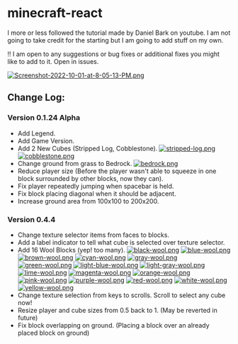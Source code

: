 # minecraft-react

I more or less followed the tutorial made by Daniel Bark on youtube. I am not going to take credit for the starting but I am going to add stuff on my own.

!! I am open to any suggestions or bug fixes or additional fixes you might like to add to it. Open in issues.

[![Screenshot-2022-10-01-at-8-05-13-PM.png](https://i.postimg.cc/YSW33tLg/Screenshot-2022-10-01-at-8-05-13-PM.png)](https://postimg.cc/nsnBVbkc)

## Change Log:

### **Version 0.1.24 Alpha**

- Add Legend.
- Add Game Version.
- Add 2 New Cubes (Stripped Log, Cobblestone). [![stripped-log.png](https://i.postimg.cc/9F2QXbBj/stripped-log.png)](https://postimg.cc/NLNcp1VN) [![cobblestone.png](https://i.postimg.cc/0jDjWHdV/cobblestone.png)](https://postimg.cc/SYQmjdP9)
- Change ground from grass to Bedrock. [![bedrock.png](https://i.postimg.cc/8c9ctg6J/bedrock.png)](https://postimg.cc/4HvXxMws)
- Reduce player size (Before the player wasn't able to squeeze in one block surrounded by other blocks, now they can).
- Fix player repeatedly jumping when spacebar is held.
- Fix block placing diagonal when it should be adjacent.
- Increase ground area from 100x100 to 200x200.

### **Version 0.4.4**

- Change texture selector items from faces to blocks.
- Add a label indicator to tell what cube is selected over texture selector.
- Add 16 Wool Blocks (yep! too many). [![black-wool.png](https://i.postimg.cc/T1CF6T91/black-wool.png)](https://postimg.cc/dZZ4RPgc) [![blue-wool.png](https://i.postimg.cc/bNw4R2yt/blue-wool.png)](https://postimg.cc/fk1Hzy0z) [![brown-wool.png](https://i.postimg.cc/q7yF7sL9/brown-wool.png)](https://postimg.cc/SXQdTzHr) [![cyan-wool.png](https://i.postimg.cc/zBNcHy23/cyan-wool.png)](https://postimg.cc/rdhJvwkL) [![gray-wool.png](https://i.postimg.cc/4xrMZLz6/gray-wool.png)](https://postimg.cc/v4tXtv2T) [![green-wool.png](https://i.postimg.cc/RFTb7v2d/green-wool.png)](https://postimg.cc/2bVwmNkL) [![light-blue-wool.png](https://i.postimg.cc/FzsCG244/light-blue-wool.png)](https://postimg.cc/Kkw58pjq) [![light-gray-wool.png](https://i.postimg.cc/VvGGhDfb/light-gray-wool.png)](https://postimg.cc/D4GPJQb2) [![lime-wool.png](https://i.postimg.cc/SNRt9FdL/lime-wool.png)](https://postimg.cc/rK6J6Hvz) [![magenta-wool.png](https://i.postimg.cc/bY3BdNxN/magenta-wool.png)](https://postimg.cc/nM9kPxS6) [![orange-wool.png](https://i.postimg.cc/CL2rHPr3/orange-wool.png)](https://postimg.cc/D8qc7gT6) [![pink-wool.png](https://i.postimg.cc/rmqfFvzr/pink-wool.png)](https://postimg.cc/JydNpYNr) [![purple-wool.png](https://i.postimg.cc/63zY7YG1/purple-wool.png)](https://postimg.cc/477zqvPz) [![red-wool.png](https://i.postimg.cc/3NR92mXr/red-wool.png)](https://postimg.cc/5YhwVHKD) [![white-wool.png](https://i.postimg.cc/FsYDRbFD/white-wool.png)](https://postimg.cc/GH1kgyyy) [![yellow-wool.png](https://i.postimg.cc/y6QLspKD/yellow-wool.png)](https://postimg.cc/WtZG7nhV)
- Change texture selection from keys to scrolls. Scroll to select any cube now!
- Resize player and cube sizes from 0.5 back to 1. (May be reverted in future)
- Fix block overlapping on ground. (Placing a block over an already placed block on ground)
